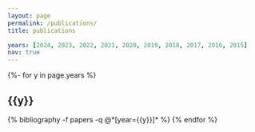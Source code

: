 ```yaml
---
layout: page
permalink: /publications/
title: publications

years: [2024, 2023, 2022, 2021, 2020, 2019, 2018, 2017, 2016, 2015]
nav: true
---
```

<!-- _pages/publications.md -->
<div class="publications">

{%- for y in page.years %}
  <h2 class="year">{{y}}</h2>
  {% bibliography -f papers -q @*[year={{y}}]* %}
{% endfor %}

</div>

